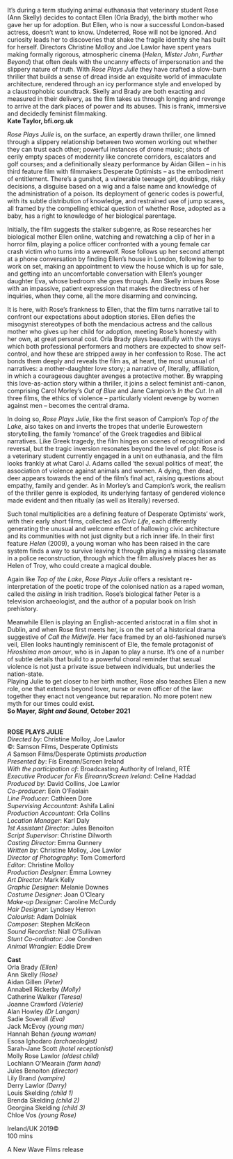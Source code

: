 

It’s during a term studying animal euthanasia that veterinary student Rose (Ann Skelly) decides to contact Ellen (Orla Brady), the birth mother who gave her up for adoption. But Ellen, who is now a successful London-based actress, doesn’t want to know. Undeterred, Rose will not be ignored. And curiosity leads her to discoveries that shake the fragile identity she has built for herself. Directors Christine Molloy and Joe Lawlor have spent years making formally rigorous, atmospheric cinema (_Helen_, _Mister John_, _Further Beyond_) that often deals with the uncanny effects of impersonation and the slippery nature of truth. With _Rose Plays Julie_ they have crafted a slow-burn thriller that builds a sense of dread inside an exquisite world of immaculate architecture, rendered through an icy performance style and enveloped by a claustrophobic soundtrack. Skelly and Brady are both exacting and measured in their delivery, as the film takes us through longing and revenge to arrive at the dark places of power and its abuses. This is frank, immersive and decidedly feminist filmmaking.  
**Kate Taylor, bfi.org.uk**

_Rose Plays Julie_ is, on the surface, an expertly drawn thriller, one limned through a slippery relationship between two women working out whether they can trust each other; powerful instances of drone music; shots of eerily empty spaces of modernity like concrete corridors, escalators and golf courses; and a definitionally sleazy performance by Aidan Gillen – in his third feature film with filmmakers Desperate Optimists – as the embodiment of entitlement. There’s a gunshot, a vulnerable teenage girl, doublings, risky decisions, a disguise based on a wig and a false name and knowledge of the administration of a poison.  Its deployment of generic codes is powerful, with its subtle distribution of knowledge, and restrained use of jump scares, all framed by the compelling ethical question of whether Rose, adopted as a baby, has a right to knowledge of her biological parentage.

Initially, the film suggests the stalker subgenre, as Rose researches her biological mother Ellen online, watching and rewatching a clip of her in a horror film, playing a police officer confronted with a young female car crash victim who turns into a werewolf. Rose follows up her second attempt at a phone conversation by finding Ellen’s house in London, following her to work on set, making an appointment to view the house which is up for sale, and getting into an uncomfortable conversation with Ellen’s younger daughter Eva, whose bedroom she goes through. Ann Skelly imbues Rose with an impassive, patient expression that makes the directness of her inquiries, when they come, all the more disarming and convincing.

It is here, with Rose’s frankness to Ellen, that the film turns narrative tail to confront our expectations about adoption stories. Ellen defies the misogynist stereotypes of both the mendacious actress and the callous mother who gives up her child for adoption, meeting Rose’s honesty with her own, at great personal cost. Orla Brady plays beautifully with the ways which both professional performers and mothers are expected to show self-control, and how these are stripped away in her confession to Rose. The act bonds them deeply and reveals the film as, at heart, the most unusual of narratives: a mother-daughter love story; a narrative of, literally, affiliation, in which a courageous daughter avenges a protective mother. By wrapping this love-as-action story within a thriller, it joins a select feminist anti-canon, comprising Carol Morley’s _Out of Blue_ and Jane Campion’s _In the Cut_. In all three films, the ethics of violence – particularly violent revenge by women against men – becomes the central drama.

In doing so, _Rose Plays Julie_, like the first season of Campion’s _Top of the Lake_, also takes on and inverts the tropes that underlie Eurowestern storytelling, the family ‘romance’ of the Greek tragedies and Biblical narratives. Like Greek tragedy, the film hinges on scenes of recognition and reversal, but the tragic inversion resonates beyond the level of plot: Rose is a veterinary student currently engaged in a unit on euthanasia, and the film looks frankly at what Carol J. Adams called ‘the sexual politics of meat’, the association of violence against animals and women. A dying, then dead, deer appears towards the end of the film’s final act, raising questions about empathy, family and gender. As in Morley’s and Campion’s work, the realism of the thriller genre is exploded, its underlying fantasy of gendered violence made evident and then ritually (as well as literally) reversed.

Such tonal multiplicities are a defining feature of Desperate Optimists’ work, with their early short films, collected as _Civic Life_, each differently generating the unusual and welcome effect of hallowing civic architecture and its communities with not just dignity but a rich inner life. In their first feature _Helen_ (2009), a young woman who has been raised in the care system finds a way to survive leaving it through playing a missing classmate in a police reconstruction, through which the film allusively places her as Helen of Troy, who could create a magical double.

Again like _Top of the Lake_, _Rose Plays Julie_ offers a resistant re-interpretation of the poetic trope of the colonised nation as a raped woman, called the _aisling_ in Irish tradition. Rose’s biological father Peter is a television archaeologist, and the author of a popular book on Irish prehistory.

Meanwhile Ellen is playing an English-accented aristocrat in a film shot in Dublin, and when Rose first meets her, is on the set of a historical drama suggestive of _Call the Midwife_. Her face framed by an old-fashioned nurse’s veil, Ellen looks hauntingly reminiscent of Elle, the female protagonist of _Hiroshima mon amour_, who is in Japan to play a nurse. It’s one of a number of subtle details that build to a powerful choral reminder that sexual violence is not just a private issue between individuals, but underlies the nation-state.  
Playing Julie to get closer to her birth mother, Rose also teaches Ellen a new role, one that extends beyond lover, nurse or even officer of the law: together they enact not vengeance but reparation. No more potent new myth for our times could exist.  
**So Mayer, _Sight and Sound_, October 2021**
<br><br>

**ROSE PLAYS JULIE**  
_Directed by_: Christine Molloy, Joe Lawlor  
©: Samson Films, Desperate Optimists  
_A_ Samson Films/Desperate Optimists _production_  
_Presented by_: Fís Éireann/Screen Ireland  
_With the participation of_:  Broadcasting Authority of Ireland, RTÉ  
_Executive Producer for Fís Éireann/Screen Ireland_: Celine Haddad  
_Produced by_: David Collins, Joe Lawlor  
_Co-producer_: Eoin O’Faolain  
_Line Producer_: Cathleen Dore  
_Supervising Accountant_: Ashifa Lalini  
_Production Accountant_: Orla Collins  
_Location Manager_: Karl Daly  
_1st Assistant Director_: Jules Benoiton  
_Script Supervisor_: Christine Dilworth  
_Casting Director_: Emma Gunnery  
_Written by_: Christine Molloy, Joe Lawlor  
_Director of Photography_: Tom Comerford  
_Editor_: Christine Molloy  
_Production Designer_: Emma Lowney  
_Art Director_: Mark Kelly  
_Graphic Designer_: Melanie Downes  
_Costume Designer_: Joan O’Cleary  
_Make-up Designer_: Caroline McCurdy  
_Hair Designer_: Lyndsey Herron  
_Colourist_: Adam Dolniak  
_Composer_: Stephen McKeon  
_Sound Recordist_: Niall O’Sullivan  
_Stunt Co-ordinator_: Joe Condren  
_Animal Wrangler_: Eddie Drew

**Cast**  
Orla Brady _(Ellen)_  
Ann Skelly _(Rose)_  
Aidan Gillen _(Peter)_  
Annabell Rickerby _(Molly)_  
Catherine Walker _(Teresa)_  
Joanne Crawford _(Valerie)_  
Alan Howley _(Dr Langan)_  
Sadie Soverall _(Eva)_  
Jack McEvoy _(young man)_  
Hannah Behan _(young woman)_  
Esosa Ighodaro _(archaeologist)_  
Sarah-Jane Scott _(hotel receptionist)_  
Molly Rose Lawlor _(oldest child)_  
Lochlann O’Mearain _(farm hand)_  
Jules Benoiton _(director)_  
Lily Brand _(vampire)_  
Derry Lawlor _(Derry)_  
Louis Skelding _(child 1)_  
Brenda Skelding _(child 2)_  
Georgina Skelding _(child 3)_  
Chloe Vos _(young Rose)_

Ireland/UK 2019©  
100 mins

A New Wave Films release

<!--stackedit_data:
eyJoaXN0b3J5IjpbLTg3Nzg3NTI3NV19
-->